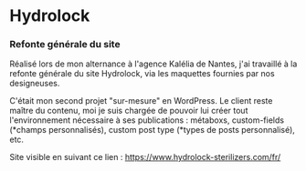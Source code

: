# Hydrolock
### Refonte générale du site
Réalisé lors de mon alternance à l'agence Kalélia de Nantes, j'ai travaillé à la refonte générale du site Hydrolock, via les maquettes fournies par nos designeuses. 

C'était mon second projet "sur-mesure" en WordPress. 
Le client reste maître du contenu, moi je suis chargée de pouvoir lui créer tout l'environnement nécessaire à ses publications : métaboxs, custom-fields (*champs personnalisés), custom post type (*types de posts personnalisé), etc.

Site visible en suivant ce lien :
https://www.hydrolock-sterilizers.com/fr/
